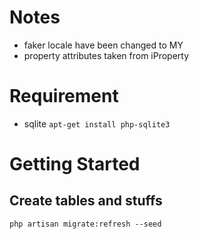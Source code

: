 # Notes
- faker locale have been changed to MY
- property attributes taken from iProperty

# Requirement
- sqlite
`apt-get install php-sqlite3`


# Getting Started

## Create tables and stuffs
`php artisan migrate:refresh --seed`

